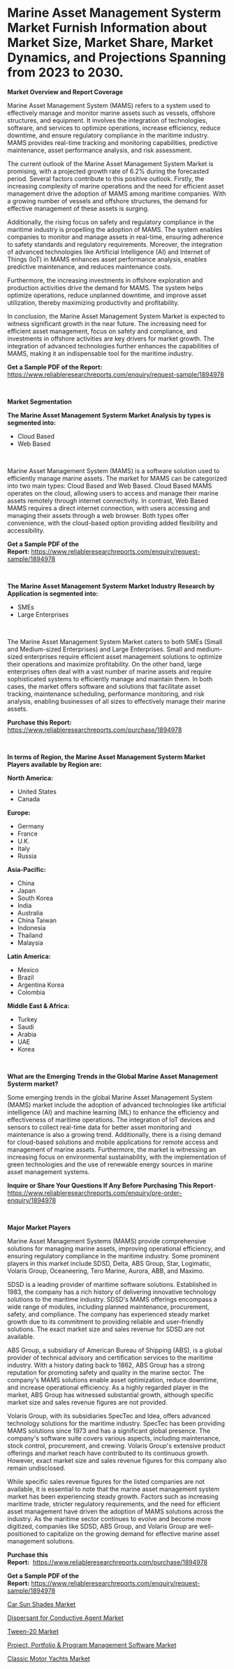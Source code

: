 <p><h1>Marine Asset Management Systerm Market Furnish Information about Market Size, Market Share, Market Dynamics, and Projections Spanning from 2023 to 2030.</h1></p><p><strong>Market Overview and Report Coverage</strong></p>
<p><p>Marine Asset Management System (MAMS) refers to a system used to effectively manage and monitor marine assets such as vessels, offshore structures, and equipment. It involves the integration of technologies, software, and services to optimize operations, increase efficiency, reduce downtime, and ensure regulatory compliance in the maritime industry. MAMS provides real-time tracking and monitoring capabilities, predictive maintenance, asset performance analysis, and risk assessment.</p><p>The current outlook of the Marine Asset Management System Market is promising, with a projected growth rate of 6.2% during the forecasted period. Several factors contribute to this positive outlook. Firstly, the increasing complexity of marine operations and the need for efficient asset management drive the adoption of MAMS among maritime companies. With a growing number of vessels and offshore structures, the demand for effective management of these assets is surging.</p><p>Additionally, the rising focus on safety and regulatory compliance in the maritime industry is propelling the adoption of MAMS. The system enables companies to monitor and manage assets in real-time, ensuring adherence to safety standards and regulatory requirements. Moreover, the integration of advanced technologies like Artificial Intelligence (AI) and Internet of Things (IoT) in MAMS enhances asset performance analysis, enables predictive maintenance, and reduces maintenance costs.</p><p>Furthermore, the increasing investments in offshore exploration and production activities drive the demand for MAMS. The system helps optimize operations, reduce unplanned downtime, and improve asset utilization, thereby maximizing productivity and profitability.</p><p>In conclusion, the Marine Asset Management System Market is expected to witness significant growth in the near future. The increasing need for efficient asset management, focus on safety and compliance, and investments in offshore activities are key drivers for market growth. The integration of advanced technologies further enhances the capabilities of MAMS, making it an indispensable tool for the maritime industry.</p></p>
<p><strong>Get a Sample PDF of the Report:</strong> <a href="https://www.reliableresearchreports.com/enquiry/request-sample/1894978">https://www.reliableresearchreports.com/enquiry/request-sample/1894978</a></p>
<p>&nbsp;</p>
<p><strong>Market Segmentation</strong></p>
<p><strong>The Marine Asset Management Systerm Market Analysis by types is segmented into:</strong></p>
<p><ul><li>Cloud Based</li><li>Web Based</li></ul></p>
<p>&nbsp;</p>
<p><p>Marine Asset Management System (MAMS) is a software solution used to efficiently manage marine assets. The market for MAMS can be categorized into two main types: Cloud Based and Web Based. Cloud Based MAMS operates on the cloud, allowing users to access and manage their marine assets remotely through internet connectivity. In contrast, Web Based MAMS requires a direct internet connection, with users accessing and managing their assets through a web browser. Both types offer convenience, with the cloud-based option providing added flexibility and accessibility.</p></p>
<p><strong>Get a Sample PDF of the Report:</strong>&nbsp;<a href="https://www.reliableresearchreports.com/enquiry/request-sample/1894978">https://www.reliableresearchreports.com/enquiry/request-sample/1894978</a></p>
<p>&nbsp;</p>
<p><strong>The Marine Asset Management Systerm Market Industry Research by Application is segmented into:</strong></p>
<p><ul><li>SMEs</li><li>Large Enterprises</li></ul></p>
<p>&nbsp;</p>
<p><p>The Marine Asset Management System Market caters to both SMEs (Small and Medium-sized Enterprises) and Large Enterprises. Small and medium-sized enterprises require efficient asset management solutions to optimize their operations and maximize profitability. On the other hand, large enterprises often deal with a vast number of marine assets and require sophisticated systems to efficiently manage and maintain them. In both cases, the market offers software and solutions that facilitate asset tracking, maintenance scheduling, performance monitoring, and risk analysis, enabling businesses of all sizes to effectively manage their marine assets.</p></p>
<p><strong>Purchase this Report:</strong>&nbsp; <a href="https://www.reliableresearchreports.com/purchase/1894978">https://www.reliableresearchreports.com/purchase/1894978</a></p>
<p>&nbsp;</p>
<p><strong>In terms of Region, the Marine Asset Management Systerm Market Players available by Region are:</strong></p>
<p>
    <p> <strong> North America: </strong>
        <ul>
            <li>United States</li>
            <li>Canada</li>
        </ul>
        </p> 
    <p> <strong> Europe: </strong>
        <ul>
            <li>Germany</li>
            <li>France</li>
            <li>U.K.</li>
            <li>Italy</li>
            <li>Russia</li>
        </ul>
        </p> 
    <p> <strong> Asia-Pacific: </strong>
        <ul>
            <li>China</li>
            <li>Japan</li>
            <li>South Korea</li>
            <li>India</li>
            <li>Australia</li>
            <li>China Taiwan</li>
            <li>Indonesia</li>
            <li>Thailand</li>
            <li>Malaysia</li>
        </ul>
        </p> 
    <p> <strong> Latin America: </strong>
        <ul>
            <li>Mexico</li>
            <li>Brazil</li>
            <li>Argentina Korea</li>
            <li>Colombia</li>
        </ul>
        </p> 
    <p> <strong> Middle East & Africa: </strong>
        <ul>
            <li>Turkey</li>
            <li>Saudi</li>
            <li>Arabia</li>
            <li>UAE</li>
            <li>Korea</li>
        </ul>
    </p>
    </p>
<p>&nbsp;</p>
<p><strong>What are the Emerging Trends in the Global Marine Asset Management Systerm market?</strong></p>
<p><p>Some emerging trends in the global Marine Asset Management System (MAMS) market include the adoption of advanced technologies like artificial intelligence (AI) and machine learning (ML) to enhance the efficiency and effectiveness of maritime operations. The integration of IoT devices and sensors to collect real-time data for better asset monitoring and maintenance is also a growing trend. Additionally, there is a rising demand for cloud-based solutions and mobile applications for remote access and management of marine assets. Furthermore, the market is witnessing an increasing focus on environmental sustainability, with the implementation of green technologies and the use of renewable energy sources in marine asset management systems.</p></p>
<p><strong>Inquire or Share Your Questions If Any Before Purchasing This Report</strong>- <a href="https://www.reliableresearchreports.com/enquiry/pre-order-enquiry/1894978">https://www.reliableresearchreports.com/enquiry/pre-order-enquiry/1894978</a></p>
<p>&nbsp;</p>
<p><strong>Major Market Players</strong></p>
<p><p>Marine Asset Management Systems (MAMS) provide comprehensive solutions for managing marine assets, improving operational efficiency, and ensuring regulatory compliance in the maritime industry. Some prominent players in this market include SDSD, Delta, ABS Group, Star, Logimatic, Volaris Group, Oceaneering, Tero Marine, Aurora, ABB, and Maximo.</p><p>SDSD is a leading provider of maritime software solutions. Established in 1983, the company has a rich history of delivering innovative technology solutions to the maritime industry. SDSD's MAMS offerings encompass a wide range of modules, including planned maintenance, procurement, safety, and compliance. The company has experienced steady market growth due to its commitment to providing reliable and user-friendly solutions. The exact market size and sales revenue for SDSD are not available.</p><p>ABS Group, a subsidiary of American Bureau of Shipping (ABS), is a global provider of technical advisory and certification services to the maritime industry. With a history dating back to 1862, ABS Group has a strong reputation for promoting safety and quality in the marine sector. The company's MAMS solutions enable asset optimization, reduce downtime, and increase operational efficiency. As a highly regarded player in the market, ABS Group has witnessed substantial growth, although specific market size and sales revenue figures are not provided.</p><p>Volaris Group, with its subsidiaries SpecTec and Idea, offers advanced technology solutions for the maritime industry. SpecTec has been providing MAMS solutions since 1973 and has a significant global presence. The company's software suite covers various aspects, including maintenance, stock control, procurement, and crewing. Volaris Group's extensive product offerings and market reach have contributed to its continuous growth. However, exact market size and sales revenue figures for this company also remain undisclosed.</p><p>While specific sales revenue figures for the listed companies are not available, it is essential to note that the marine asset management system market has been experiencing steady growth. Factors such as increasing maritime trade, stricter regulatory requirements, and the need for efficient asset management have driven the adoption of MAMS solutions across the industry. As the maritime sector continues to evolve and become more digitized, companies like SDSD, ABS Group, and Volaris Group are well-positioned to capitalize on the growing demand for effective marine asset management solutions.</p></p>
<p><strong>Purchase this Report:</strong>&nbsp;&nbsp;<a href="https://www.reliableresearchreports.com/purchase/1894978">https://www.reliableresearchreports.com/purchase/1894978</a></p>
<p></p>
<p><strong>Get a Sample PDF of the Report:</strong>&nbsp;<a href="https://www.reliableresearchreports.com/enquiry/request-sample/1894978">https://www.reliableresearchreports.com/enquiry/request-sample/1894978</a></p>
<p><p><a href="https://medium.com/@dritasmani2022/car-sun-shades-market-size-cagr-trends-2024-2030-9d0fbc7a3157">Car Sun Shades Market</a></p><p><a href="https://www.linkedin.com/pulse/decoding-dispersant-conductive-agent-market-deep-dive-latest-fhahe/">Dispersant for Conductive Agent Market</a></p><p><a href="https://www.linkedin.com/pulse/tween-20-market-research-report-unlocks-analysis-financial-ckaoe/">Tween-20 Market</a></p><p><a href="https://github.com/PeterParrish5/Market-Research-Report-List-1/blob/main/project-portfolio-program-management-software-market.md">Project, Portfolio & Program Management Software Market</a></p><p><a href="https://medium.com/@dorinaprifti56/classic-motor-yachts-market-trends-and-market-analysis-forecasted-for-period-2023-2030-482d46c19baa">Classic Motor Yachts Market</a></p></p>
